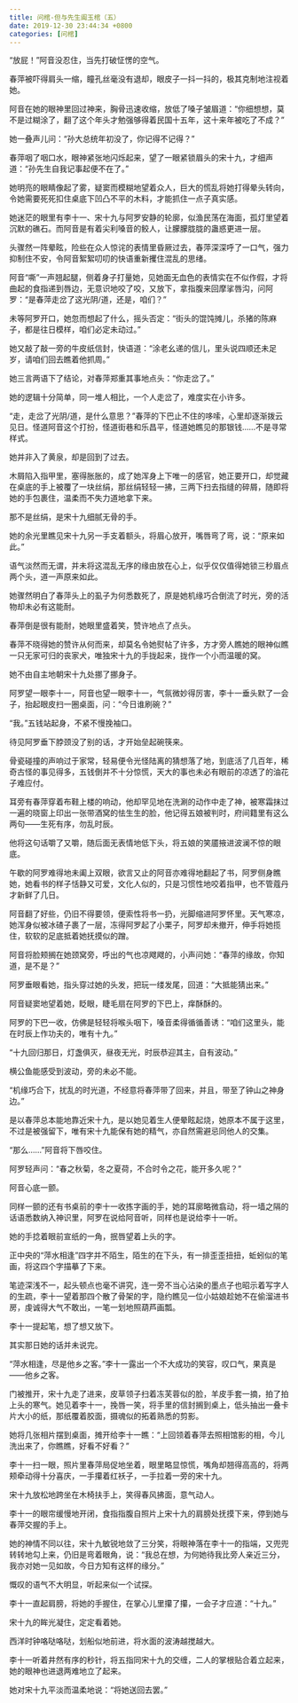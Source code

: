 ```yaml
---
title: 问棺-但与先生阖玉棺（五）
date: 2019-12-30 23:44:34 +0800
categories: [问棺]
---
```


“放屁！”阿音没忍住，当先打破怔愣的空气。

春萍被吓得肩头一缩，瞳孔丝毫没有退却，眼皮子一抖一抖的，极其克制地注视着她。

阿音在她的眼神里回过神来，胸骨迅速收缩，放低了嗓子皱眉道：“你细想想，莫不是过糊涂了，翻了这个年头才勉强够得着民国十五年，这十来年被吃了不成？”

她一叠声儿问：“孙大总统年初没了，你记得不记得？”

春萍咽了咽口水，眼神紧张地闪烁起来，望了一眼紧锁眉头的宋十九，才细声道：“孙先生自我记事起便不在了。”

她明亮的眼睛像起了雾，疑窦而模糊地望着众人，巨大的慌乱将她打得晕头转向，令她需要死死扣住桌底下凹凸不平的木料，才能抓住一点子真实感。

她迷茫的眼里有李十一、宋十九与阿罗安静的轮廓，似渔民荡在海面，孤灯里望着沉默的礁石。而阿音是有着尖利嗓音的鲛人，让朦朦胧胧的蛊惑更进一层。

头骤然一阵晕眩，险些在众人惊诧的表情里昏厥过去，春萍深深呼了一口气，强力抑制住不安，令阿音絮絮叨叨的快语重新攫住混乱的思绪。

阿音“嘶”一声翘起腿，侧着身子打量她，见她面无血色的表情实在不似作假，才将曲起的食指递到唇边，无意识地咬了咬，又放下，拿指腹来回摩挲唇沟，问阿罗：“是春萍走岔了这光阴/道，还是，咱们？”

未等阿罗开口，她忽而想起了什么，摇头否定：“街头的馄饨摊儿，杀猪的陈麻子，都是往日模样，咱们必定未动过。”

她又敲了敲一旁的牛皮纸信封，快语道：“涂老幺递的信儿，里头说四顺还未足岁，请咱们回去瞧着他抓周。”

她三言两语下了结论，对春萍郑重其事地点头：“你走岔了。”

她的逻辑十分简单，同一堆人相比，一个人走岔了，难度实在小许多。

“走，走岔了光阴/道，是什么意思？”春萍的下巴止不住的哆嗦，心里却逐渐拨云见日。怪道阿音这个打扮，怪道街巷和乐昌平，怪道她瞧见的那银钱……不是寻常样式。

她并非入了黄泉，却是回到了过去。

木屑陷入指甲里，塞得胀胀的，成了她浑身上下唯一的感官，她正要开口，却觉藏在桌底的手上被覆了一块丝绢，那丝绢轻轻一拂，三两下扫去指缝的碎屑，随即将她的手包裹住，温柔而不失力道地拿下来。

那不是丝绢，是宋十九细腻无骨的手。

她的余光里瞧见宋十九另一手支着额头，将眉心放开，嘴唇弯了弯，说：“原来如此。”

语气淡然而无谓，并未将这混乱无序的缘由放在心上，似乎仅仅值得她锁三秒眉点两个头，道一声原来如此。

她骤然明白了春萍头上的虱子为何悉数死了，原是她机缘巧合倒流了时光，旁的活物却未必有这能耐。

春萍倒是很有能耐，她眼里盛着笑，赞许地点了点头。

春萍不晓得她的赞许从何而来，却莫名令她熨帖了许多，方才旁人瞧她的眼神似瞧一只无家可归的丧家犬，唯独宋十九的手拢起来，拢作一个小而温暖的窝。

她不由自主地朝宋十九处挪了挪身子。

阿罗望一眼李十一，阿音也望一眼李十一，气氛微妙得厉害，李十一垂头默了一会子，抬起眼皮扫一圈桌面，问：“今日谁刷碗？”

“我。”五钱站起身，不紧不慢挽袖口。

待见阿罗垂下脖颈没了别的话，才开始垒起碗筷来。

骨瓷碰撞的声响过于家常，轻易便令光怪陆离的猜想落了地，到底活了几百年，稀奇古怪的事见得多，五钱倒并不十分惊慌，天大的事也未必有眼前的凉透了的油花子难应付。

耳旁有春萍穿着布鞋上楼的响动，他却罕见地在洗涮的动作中走了神，被寒霜抹过一遍的晓窗上印出一张带酒窝的怯生生的脸，他记得五娘被判时，府间籍里有这么两句——生死有序，勿乱时辰。

他将这句话嚼了又嚼，随后面无表情地低下头，将五娘的笑靥掖进波澜不惊的眼底。

午歇的阿罗难得地未阖上双眼，欲言又止的阿音亦难得地翻起了书，阿罗侧身瞧她，她看书的样子恬静又可爱，文化人似的，只是习惯性地咬着指甲，也不管蔻丹才新鲜了几日。

阿音翻了好些，仍旧不得要领，便索性将书一扔，光脚缩进阿罗怀里。天气寒凉，她浑身似被冰碴子裹了一层，冻得阿罗起了小栗子，阿罗却未撤开，伸手将她揽住，软软的足底抵着她抚摸似的蹭。

阿音将脸颊搁在她颈窝旁，呼出的气也凉飕飕的，小声问她：“春萍的缘故，你知道，是不是？”

阿罗垂眼看她，指头穿过她的头发，把玩一缕发尾，回道：“大抵能猜出来。”

阿音疑窦地望着她，眨眼，睫毛扇在阿罗的下巴上，痒酥酥的。

阿罗的下巴一收，仿佛是轻轻将喉头咽下，嗓音柔得循循善诱：“咱们这里头，能在时辰上作功夫的，唯有十九。”

“十九回归那日，灯盏俱灭，昼夜无光，时辰恭迎其主，自有波动。”

横公鱼能感受到波动，旁的未必不能。

“机缘巧合下，扰乱的时光道，不经意将春萍带了回来，并且，带至了钟山之神身边。”

是以春萍总本能地靠近宋十九，是以她见着生人便晕眩起烧，她原本不属于这里，不过是被强留下，唯有宋十九能保有她的精气，亦自然需避忌同他人的交集。

“那么……”阿音将下唇咬住。

阿罗轻声问：“春之秋菊，冬之夏荷，不合时令之花，能开多久呢？”

阿音心底一颤。

同样一颤的还有书桌前的李十一收拣字画的手，她的耳廓略微翕动，将一墙之隔的话语悉数纳入神识里，阿罗在说给阿音听，同样也是说给李十一听。

她的手捻着眼前宣纸的一角，抿唇望着上头的字。

正中央的“萍水相逢”四字并不陌生，陌生的在下头，有一排歪歪扭扭，蚯蚓似的笔画，将这四个字描摹了下来。

笔迹深浅不一，起头顿点也毫不讲究，连一旁不当心沾染的墨点子也昭示着写字人的生疏，李十一望着那四个散了骨架的字，隐约瞧见一位小姑娘趁她不在偷溜进书房，虔诚得大气不敢出，一笔一划地照葫芦画瓢。

李十一提起笔，想了想又放下。

其实那日她的话并未说完。

“萍水相逢，尽是他乡之客。”李十一露出一个不大成功的笑容，叹口气，果真是——他乡之客。

门被推开，宋十九走了进来，皮草领子扫着冻芙蓉似的脸，羊皮手套一摘，拍了拍上头的寒气。她见着李十一，挽唇一笑，将手里的信封搁到桌上，低头抽出一叠卡片大小的纸，那纸覆着胶面，摄魂似的拓着熟悉的剪影。

她将几张相片摆到桌面，摊开给李十一瞧：“上回领着春萍去照相馆影的相，今儿洗出来了，你瞧瞧，好看不好看？”

李十一扫一眼，照片里春萍局促地坐着，眼里略显惊慌，嘴角却翘得高高的，将两颊牵动得十分喜庆，一手攥着红袄子，一手拉着一旁的宋十九。

宋十九放松地跨坐在木椅扶手上，笑得春风拂面，意气动人。

李十一的眼帘缓慢地开闭，食指指腹自照片上宋十九的肩膀处抚摸下来，停到她与春萍交握的手上。

她的神情不同以往，宋十九敏锐地敛了三分笑，将眼神落在李十一的指端，又兜兜转转地勾上来，仍旧是弯着眼角，说：“我总在想，为何她待我比旁人亲近三分，我亦对她一见如故，今日方知有这样的缘分。”

慨叹的语气不大明显，听起来似一个试探。

李十一直起肩膀，将她的手握住，在掌心儿里攥了攥，一会子才应道：“十九。”

宋十九的眸光凝住，定定看着她。

西洋时钟咯哒咯哒，划船似地前进，将水面的波涛越搅越大。

李十一听着井然有序的秒针，将五指同宋十九的交缠，二人的掌根贴合着立起来，她的眼神也进退两难地立了起来。

她对宋十九平淡而温柔地说：“将她送回去罢。”

